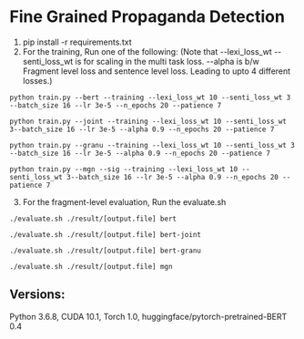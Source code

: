 # Fine Grained Propaganda Detection


1. pip install -r requirements.txt 
2. For the training, Run one of the following: (Note that --lexi_loss_wt --senti_loss_wt is for scaling in the multi task loss. --alpha is b/w Fragment level loss and sentence level loss. Leading to upto 4 different losses.)

```python train.py --bert --training --lexi_loss_wt 10 --senti_loss_wt 3 --batch_size 16 --lr 3e-5 --n_epochs 20 --patience 7```

```python train.py --joint --training --lexi_loss_wt 10 --senti_loss_wt 3--batch_size 16 --lr 3e-5 --alpha 0.9 --n_epochs 20 --patience 7```

```python train.py --granu --training --lexi_loss_wt 10 --senti_loss_wt 3 --batch_size 16 --lr 3e-5 --alpha 0.9 --n_epochs 20 --patience 7```

```python train.py --mgn --sig --training --lexi_loss_wt 10 --senti_loss_wt 3--batch_size 16 --lr 3e-5 --alpha 0.9 --n_epochs 20 --patience 7```

3. For the fragment-level evaluation, Run the evaluate.sh 

```./evaluate.sh ./result/[output.file] bert```

```./evaluate.sh ./result/[output.file] bert-joint```

```./evaluate.sh ./result/[output.file] bert-granu```

```./evaluate.sh ./result/[output.file] mgn```

<!-- 4. For the span-level evaluation, Run the span-evaluate.sh  ```./span-evaluate.sh ./result/[output.file] bert``` ```./span-evaluate.sh ./result/[output.file] bert-joint``` ```./span-evaluate.sh ./result/[output.file] bert-granu``` ```./span-evaluate.sh ./result/[output.file] mgn``` -->

## Versions:
Python 3.6.8, CUDA 10.1, Torch 1.0, huggingface/pytorch-pretrained-BERT 0.4


